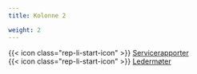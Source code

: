```yaml
---
title: Kolonne 2

weight: 2
---
```


{{< icon class="rep-li-start-icon" >}} [Servicerapporter](https://www.altinndigital.no/om-altinn/servicerapporter/)  
{{< icon class="rep-li-start-icon" >}} [Ledermøter](https://digdir.sharepoint.com/sites/DigdirDGT/Delte%20dokumenter/Forms/AllItems.aspx?csf=1&web=1&e=4nbQtT&cid=cec10d81%2D618a%2D4508%2D81fe%2D0b98f0e0ff5e&RootFolder=%2Fsites%2FDigdirDGT%2FDelte%20dokumenter%2FLederlaget%20DGT&FolderCTID=0x0120004EA8294F9ADB674FAAB36A65F01170FF)  
